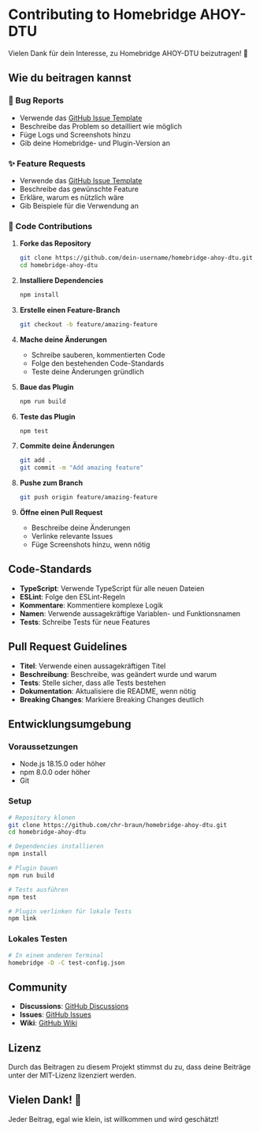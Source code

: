 # Contributing to Homebridge AHOY-DTU

Vielen Dank für dein Interesse, zu Homebridge AHOY-DTU beizutragen! 🎉

## Wie du beitragen kannst

### 🐛 Bug Reports
- Verwende das [GitHub Issue Template](https://github.com/chr-braun/homebridge-ahoy-dtu/issues/new?template=bug_report.md)
- Beschreibe das Problem so detailliert wie möglich
- Füge Logs und Screenshots hinzu
- Gib deine Homebridge- und Plugin-Version an

### ✨ Feature Requests
- Verwende das [GitHub Issue Template](https://github.com/chr-braun/homebridge-ahoy-dtu/issues/new?template=feature_request.md)
- Beschreibe das gewünschte Feature
- Erkläre, warum es nützlich wäre
- Gib Beispiele für die Verwendung an

### 🔧 Code Contributions

1. **Forke das Repository**
   ```bash
   git clone https://github.com/dein-username/homebridge-ahoy-dtu.git
   cd homebridge-ahoy-dtu
   ```

2. **Installiere Dependencies**
   ```bash
   npm install
   ```

3. **Erstelle einen Feature-Branch**
   ```bash
   git checkout -b feature/amazing-feature
   ```

4. **Mache deine Änderungen**
   - Schreibe sauberen, kommentierten Code
   - Folge den bestehenden Code-Standards
   - Teste deine Änderungen gründlich

5. **Baue das Plugin**
   ```bash
   npm run build
   ```

6. **Teste das Plugin**
   ```bash
   npm test
   ```

7. **Commite deine Änderungen**
   ```bash
   git add .
   git commit -m "Add amazing feature"
   ```

8. **Pushe zum Branch**
   ```bash
   git push origin feature/amazing-feature
   ```

9. **Öffne einen Pull Request**
   - Beschreibe deine Änderungen
   - Verlinke relevante Issues
   - Füge Screenshots hinzu, wenn nötig

## Code-Standards

- **TypeScript**: Verwende TypeScript für alle neuen Dateien
- **ESLint**: Folge den ESLint-Regeln
- **Kommentare**: Kommentiere komplexe Logik
- **Namen**: Verwende aussagekräftige Variablen- und Funktionsnamen
- **Tests**: Schreibe Tests für neue Features

## Pull Request Guidelines

- **Titel**: Verwende einen aussagekräftigen Titel
- **Beschreibung**: Beschreibe, was geändert wurde und warum
- **Tests**: Stelle sicher, dass alle Tests bestehen
- **Dokumentation**: Aktualisiere die README, wenn nötig
- **Breaking Changes**: Markiere Breaking Changes deutlich

## Entwicklungsumgebung

### Voraussetzungen
- Node.js 18.15.0 oder höher
- npm 8.0.0 oder höher
- Git

### Setup
```bash
# Repository klonen
git clone https://github.com/chr-braun/homebridge-ahoy-dtu.git
cd homebridge-ahoy-dtu

# Dependencies installieren
npm install

# Plugin bauen
npm run build

# Tests ausführen
npm test

# Plugin verlinken für lokale Tests
npm link
```

### Lokales Testen
```bash
# In einem anderen Terminal
homebridge -D -C test-config.json
```

## Community

- **Discussions**: [GitHub Discussions](https://github.com/chr-braun/homebridge-ahoy-dtu/discussions)
- **Issues**: [GitHub Issues](https://github.com/chr-braun/homebridge-ahoy-dtu/issues)
- **Wiki**: [GitHub Wiki](https://github.com/chr-braun/homebridge-ahoy-dtu/wiki)

## Lizenz

Durch das Beitragen zu diesem Projekt stimmst du zu, dass deine Beiträge unter der MIT-Lizenz lizenziert werden.

## Vielen Dank! 🙏

Jeder Beitrag, egal wie klein, ist willkommen und wird geschätzt!